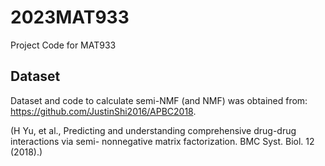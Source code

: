 # 2023MAT933
Project Code for MAT933

## Dataset
Dataset and code to calculate semi-NMF (and NMF) was obtained from: 
https://github.com/JustinShi2016/APBC2018.

(H Yu, et al., Predicting and understanding comprehensive drug-drug interactions via semi-
nonnegative matrix factorization. BMC Syst. Biol. 12 (2018).) 
